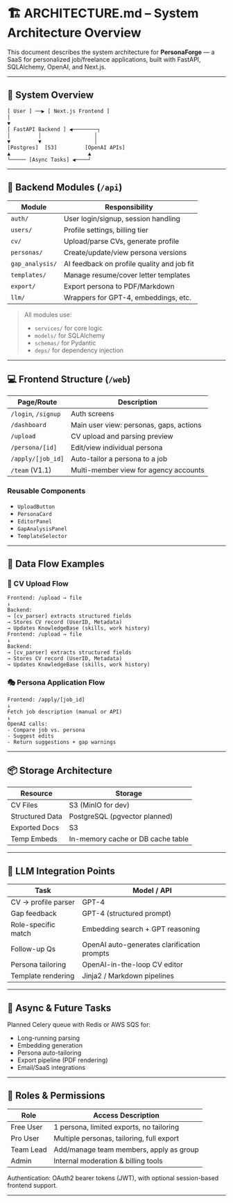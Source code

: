 # 🏗 ARCHITECTURE.md – System Architecture Overview

This document describes the system architecture for **PersonaForge** — a SaaS for personalized job/freelance applications, built with FastAPI, SQLAlchemy, OpenAI, and Next.js.

---

## 🧭 System Overview

```plaintext
[ User ] ──▶ [ Next.js Frontend ]
│
▼
[ FastAPI Backend ] ◀────────┐
│         │                 │
▼         ▼                 │
[Postgres]  [S3]         [OpenAI APIs]
▲                         ▲
└───── [Async Tasks] ◀────┘
```

---

## 🧱 Backend Modules (`/api`)

| Module         | Responsibility |
|----------------|----------------|
| `auth/`        | User login/signup, session handling |
| `users/`       | Profile settings, billing tier |
| `cv/`          | Upload/parse CVs, generate profile |
| `personas/`    | Create/update/view persona versions |
| `gap_analysis/`| AI feedback on profile quality and job fit |
| `templates/`   | Manage resume/cover letter templates |
| `export/`      | Export persona to PDF/Markdown |
| `llm/`         | Wrappers for GPT-4, embeddings, etc. |

> All modules use:
> - `services/` for core logic  
> - `models/` for SQLAlchemy  
> - `schemas/` for Pydantic  
> - `deps/` for dependency injection  

---

## 💻 Frontend Structure (`/web`)

| Page/Route         | Description |
|--------------------|-------------|
| `/login`, `/signup`| Auth screens |
| `/dashboard`       | Main user view: personas, gaps, actions |
| `/upload`          | CV upload and parsing preview |
| `/persona/[id]`    | Edit/view individual persona |
| `/apply/[job_id]`  | Auto-tailor a persona to a job |
| `/team` (V1.1)     | Multi-member view for agency accounts |

### Reusable Components

- `UploadButton`
- `PersonaCard`
- `EditorPanel`
- `GapAnalysisPanel`
- `TemplateSelector`

---

## 🔗 Data Flow Examples

### 🔄 CV Upload Flow

```plaintext
Frontend: /upload → file
↓
Backend:
→ [cv_parser] extracts structured fields
→ Stores CV record (UserID, Metadata)
→ Updates KnowledgeBase (skills, work history)
Frontend: /upload → file
↓
Backend:
→ [cv_parser] extracts structured fields
→ Stores CV record (UserID, Metadata)
→ Updates KnowledgeBase (skills, work history)
```
### 🎭 Persona Application Flow
    
```plaintext
Frontend: /apply/[job_id]
↓
Fetch job description (manual or API)
↓
OpenAI calls:
- Compare job vs. persona
- Suggest edits
- Return suggestions + gap warnings
```

---

## 📦 Storage Architecture

| Resource       | Storage |
|----------------|---------|
| CV Files       | S3 (MinIO for dev) |
| Structured Data| PostgreSQL (pgvector planned) |
| Exported Docs  | S3 |
| Temp Embeds    | In-memory cache or DB cache table |

---

## 🧠 LLM Integration Points

| Task                  | Model / API                                 |
|-----------------------|---------------------------------------------|
| CV → profile parser   | GPT-4                                       |
| Gap feedback          | GPT-4 (structured prompt)                   |
| Role-specific match   | Embedding search + GPT reasoning            |
| Follow-up Qs          | OpenAI auto-generates clarification prompts |
| Persona tailoring     | OpenAI-in-the-loop CV editor                |
| Template rendering    | Jinja2 / Markdown pipelines                 |

---

## 🧵 Async & Future Tasks

Planned Celery queue with Redis or AWS SQS for:
- Long-running parsing
- Embedding generation
- Persona auto-tailoring
- Export pipeline (PDF rendering)
- Email/SaaS integrations

---

## 🔐 Roles & Permissions

| Role       | Access Description |
|------------|--------------------|
| Free User  | 1 persona, limited exports, no tailoring |
| Pro User   | Multiple personas, tailoring, full export |
| Team Lead  | Add/manage team members, apply as group |
| Admin      | Internal moderation & billing tools |

Authentication: OAuth2 bearer tokens (JWT), with optional session-based frontend support.

---